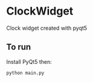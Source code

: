 # ClockWidget
Clock widget created with pyqt5

## To run
Install PyQt5 then:

```
python main.py
```
